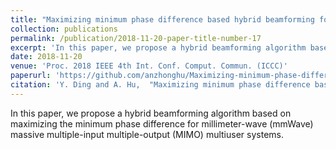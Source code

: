 ```yaml
---
title: "Maximizing minimum phase difference based hybrid beamforming for multiuser mmWave massive MIMO systems"
collection: publications
permalink: /publication/2018-11-20-paper-title-number-17
excerpt: 'In this paper, we propose a hybrid beamforming algorithm based on maximizing the minimum phase difference for millimeter-wave (mmWave) massive multiple-input multiple-output (MIMO) multiuser systems.'
date: 2018-11-20
venue: 'Proc. 2018 IEEE 4th Int. Conf. Comput. Commun. (ICCC)'
paperurl: 'https://github.com/anzhonghu/Maximizing-minimum-phase-difference-based-hybrid-beamforming-for-multiuser-mmWave-massive-MIMO-syste'
citation: 'Y. Ding and A. Hu,  "Maximizing minimum phase difference based hybrid beamforming for multiuser mmWave massive MIMO systems," in <i>Proc. 2018 IEEE 4th Int. Conf. Comput. Commun. (ICCC)</i>, Chengdu, China, pp. 403-408, Dec. 2018.'
---
```

In this paper, we propose a hybrid beamforming algorithm based on maximizing the minimum phase difference for millimeter-wave (mmWave) massive multiple-input multiple-output (MIMO) multiuser systems.
